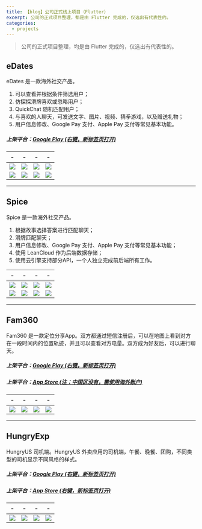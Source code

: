 ```yaml
---
title: 【blog】公司正式线上项目（Flutter）
excerpt: 公司的正式项目整理，都是由 Flutter 完成的，仅选出有代表性的。 
categories:
  - projects
---
```


> 公司的正式项目整理，均是由 Flutter 完成的，仅选出有代表性的。 

## eDates
eDates 是一款海外社交产品。

1. 可以查看并根据条件筛选用户；
2. 仿探探滑牌喜欢或忽略用户；
3. QuickChat 随机匹配用户；
4. 与喜欢的人聊天，可发送文字、图片、视频、猜拳游戏，以及赠送礼物；
5. 用户信息修改、Google Pay 支付、Apple Pay 支付等常见基本功能。

##### 上架平台：[Google Play (右键，新标签页打开)](https://play.google.com/store/apps/details?id=com.zenyfeelmyy.epal) 


| - | - | - | - |
|:------:|:------:|:------:|:------:|
|![](http://res.lylyl.cn/mweb/RPReplay_Final1622097498_xiao.gif)|![](http://res.lylyl.cn/mweb/IMG_6866.png)|![](http://res.lylyl.cn/mweb/IMG_6864.png)|![](http://res.lylyl.cn/mweb/IMG_6865.png)|
|![](http://res.lylyl.cn/mweb/IMG_6868.png)|![](http://res.lylyl.cn/mweb/IMG_6870.png)|![](http://res.lylyl.cn/mweb/IMG_6871.png)|![](http://res.lylyl.cn/mweb/IMG_6874.png)|


---


## Spice
Spice 是一款海外社交产品。

1. 根据故事选择答案进行匹配聊天；
2. 滑牌匹配聊天；
3. 用户信息修改、Google Pay 支付、Apple Pay 支付等常见基本功能；
4. 使用 LeanCloud 作为后端数据存储；
5. 使用云引擎支持部分API，一个人独立完成前后端所有工作。


| - | - | - | - |
|:------:|:------:|:------:|:------:|
|![](http://res.lylyl.cn/mweb/RPReplay_Final1622087006_xiao.gif)|![](http://res.lylyl.cn/mweb/IMG_6854.png)|![](http://res.lylyl.cn/mweb/IMG_6855.png)|![](http://res.lylyl.cn/mweb/IMG_6856.png)|
|![](http://res.lylyl.cn/mweb/IMG_6857.png)|![](http://res.lylyl.cn/mweb/IMG_6858.png)|![](http://res.lylyl.cn/mweb/IMG_6859.png)|![](http://res.lylyl.cn/mweb/IMG_6861.png)|


---


## Fam360 

Fam360 是一款定位分享App。双方都通过短信注册后，可以在地图上看到对方在一段时间内的位置轨迹，并且可以查看对方电量。双方成为好友后，可以进行聊天。

##### 上架平台：[Google Play (右键，新标签页打开)](https://play.google.com/store/apps/details?id=com.safefamilylinklovvvv.fam360)

##### 上架平台：[App Store (注：**中国区没有，需使用海外账户**)](https://apps.apple.com/us/app/fam-360-gps-location-tracker/id1546987854)

| - | - | - | - |
|:------:|:------:|:------:|:------:|
|![](http://res.lylyl.cn/mweb/fan360_1.png)|![](http://res.lylyl.cn/mweb/fan360_2.png)|![](http://res.lylyl.cn/mweb/fan360_3.png)|![](http://res.lylyl.cn/mweb/fan360_4.png)|


---


## HungryExp 

HungryUS 司机端。HungryUS 外卖应用的司机端，午餐、晚餐、团购，不同类型的司机显示不同风格的样式。

##### 上架平台：[Google Play (右键，新标签页打开)](https://play.google.com/store/apps/details?id=com.hungry.hungrydriver.new)

##### 上架平台：[App Store (右键，新标签页打开)](https://apps.apple.com/sg/app/hungryexp/id1453219317)

| - | - | - | - |
|:------:|:------:|:------:|:------:|
|![](http://res.lylyl.cn/mweb/hungryexp_1.jpg)|![](http://res.lylyl.cn/mweb/hungryexp_2.jpg)|![](http://res.lylyl.cn/mweb/hungryexp_3.jpg)|![](http://res.lylyl.cn/mweb/hungryexp_4.jpg)|

